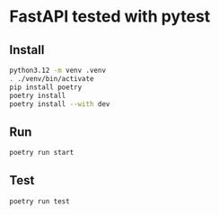 # FastAPI tested with pytest

## Install

```bash
python3.12 -m venv .venv
. ./venv/bin/activate
pip install poetry
poetry install
poetry install --with dev
```

## Run

```bash
poetry run start
```

## Test

```bash
poetry run test
```
